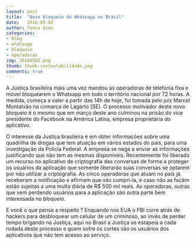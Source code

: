 ```yaml
---
layout: post
title:  "Novo bloqueio do Whatsapp no Brasil"
date:   2016-05-02
author: Tonia Dias
categories: 
- blog
- whatsapp
- bloqueio
- operadoras
img: 20160502.png
thumb: thumb-sustentabilidade.png
comments: true
---
```


A Justiça brasileira mais uma vez mandou as operadoras de telefonia fixa e móvel bloquearem o Whatsapp em todo o território nacional por 72 horas. A medida, começa a valer a partir das 14h de hoje, foi tomada pelo juiz Marcel Montalvão na comarca de Lagarto (SE). O processo motivador deste novo bloqueio é o mesmo que em março deste ano culminou na prisão do vice presidente do Facebook na América Latina, empresa proprietária do aplicativo. <!--more-->

O interesse da Justiça brasileira é em obter informações sobre uma quadrilha de drogas que tem atuação em vários estados do país, para uma investigação da Polícia Federal. A empresa se nega a enviar as informações justificando que não tem as mesmas disponíveis. Recentemente foi liberado um recurso no aplicativo de criptografia das conversas de forma a proteger os usuários da aplicação que somente liberarão suas conversas se optarem por não utilizar a criptografia. As cinco operadoras que atuam no pais já receberam a notificação e afirmam que vão cumprí-la, e caso não as façãm estão sujeitas a uma multa diária de R$ 500 mil reais. As operadoras, outras que vem perdendo usuários para a aplicação são outra parte bem interessada no bloqueio. 

E você o que pensa a respeito ? Enquando nos EUA o FBI corre atrás de hackers para desbloquear um celular de um criminoso, ao invés de perder tempo brigando na Justiça, aqui no Brasil a Justiça se estapeia a cada rodada deste processo e quem sofre os cortes são os usuários dos aplicativos que não tem acesso ao serviço. 